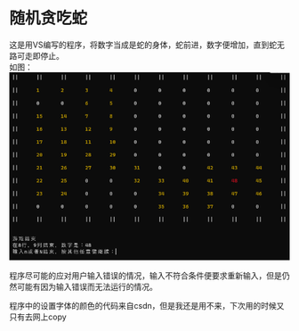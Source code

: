 # 随机贪吃蛇

这是用VS编写的程序，将数字当成是蛇的身体，蛇前进，数字便增加，直到蛇无路可走即停止。<br>
如图：
![随机贪吃蛇运行图](https://github.com/iqdxa/RandomSnake/blob/master/Photo/Screenshot%202022-04-23%20154138.png)


程序尽可能的应对用户输入错误的情况，输入不符合条件便要求重新输入，但是仍然可能有因为输入错误而无法运行的情况。

程序中的设置字体的颜色的代码来自csdn，但是我还是用不来，下次用的时候又只有去网上copy
